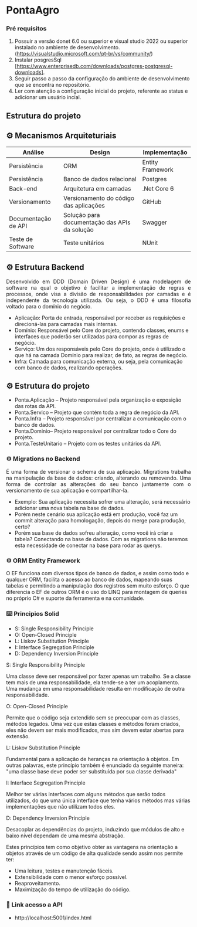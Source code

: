 # PontaAgro
### Pré requisitos
1. Possuir a  versão donet 6.0 ou superior e visual studio 2022 ou superior instalado no ambiente de desenvolvimento. (https://visualstudio.microsoft.com/pt-br/vs/community/)
2. Instalar posgresSql [https://www.enterprisedb.com/downloads/postgres-postgresql-downloads].
3. Seguir passo a passo da configuração do ambiente de desenvolvimento que se encontra no repositório.
4. Ler com atenção a configuração inicial do projeto, referente ao status e adicionar um usuário incial.
   
## Estrutura do projeto

## ⚙️ Mecanismos Arquiteturiais

|Análise            |	Design                                |	Implementação      |
|-------------------|-----------------------------------------|------------------|
|Persistência       |	ORM	                                  | Entity Framework   |
|Persistência       |	Banco de dados relacional             | Postgres           |
|Back-end	        |  Arquitetura em camadas                 |	.Net Core 6        |
|Versionamento      |	Versionamento do código das aplicações|	GitHub             |
|Documentação de API|Solução para documentação das APIs da solução|	    Swagger  |
|Teste de Software| 	Teste unitários	                      |NUnit             |

## ⚙️ Estrutura Backend

<p align="justify">Desenvolvido em DDD (Domain Driven Design) é uma modelagem de software na qual o objetivo é facilitar a implementação de regras e processos, onde visa a divisão de responsabilidades por camadas e é independente da tecnologia utilizada. Ou seja, o DDD é uma filosofia voltado para o domínio do negócio.</p>

* Aplicação: Porta de entrada, responsável por receber as requisições e direcioná-las para camadas mais internas.
* Domínio: Responsável pelo Core do projeto, contendo classes, enums e interfaces que poderão ser utilizadas para compor as regras de negócio.
* Serviço: Um dos responsáveis pelo Core do projeto, onde é utilizado o que há na camada Domínio para realizar, de fato, as regras de negócio.
* Infra: Camada para comunicação externa, ou seja, pela comunicação com banco de dados, realizando operações.
## ⚙️ Estrutura do projeto
* Ponta.Aplicação – Projeto responsável pela organização e exposição das rotas da API.
* Ponta.Servico – Projeto que contém toda a regra de negócio da API.
* Ponta.Infra – Projeto responsável por centralizar a comunicação com o banco de dados.
* Ponta.Dominio– Projeto responsável por centralizar todo o Core do projeto.
* Ponta.TesteUnitario – Projeto com os testes unitários da API.
  
### ⚙️ Migrations no Backend

<p align="justify"> É uma forma de versionar o schema de sua aplicação. Migrations trabalha na manipulação da base de dados: criando, alterando ou removendo. Uma forma de controlar as alterações do seu banco juntamente com o versionamento de sua aplicação e compartilhar-la.</p>

* Exemplo: Sua aplicação necessita sofrer uma alteração, será necessário adicionar uma nova tabela na base de dados. 
* Porém neste cenário sua aplicação está em produção, você faz um commit alteração para homologação, depois do merge para produção, certo? 
* Porém sua base de dados sofreu alteração, como você irá criar a tabela? Conectando na base de dados.
Com as migrations não teremos esta necessidade de conectar na base para rodar as querys.
 
### ⚙️ ORM Entity Framework

O EF funciona com diversos tipos de banco de dados, e assim como todo e qualquer ORM, facilita o acesso ao banco de dados, mapeando suas tabelas e permitindo a manipulação dos registros sem muito esforço.
O que diferencia o EF de outros ORM é o uso do LINQ para montagem de queries no próprio C# e suporte da ferramenta e na comunidade.

### ⌨️ Principios Solid 

* S: Single Responsibility Principle
* O: Open-Closed Principle
* L: Liskov Substitution Principle
* I: Interface Segregation Principle
* D: Dependency Inversion Principle

S: Single Responsibility Principle

Uma classe deve ser responsável por fazer apenas um trabalho. Se a classe tem mais de uma responsabilidade, ela tende-se a ter um acoplamento. Uma mudança em uma responsabilidade resulta em modificação de outra responsabilidade.

O: Open-Closed Principle

Permite que o código seja extendido sem se preocupar com as classes, métodos legados. Uma vez que estas classes e métodos foram criados, eles não devem ser mais modificados, mas sim devem estar abertas para extensão.

L: Liskov Substitution Principle

Fundamental para a aplicação de heranças na orientação à objetos. Em outras palavras, este princípio também é enunciado da seguinte maneira: "uma classe base deve poder ser substituída por sua classe derivada"

I: Interface Segregation Principle

Melhor ter várias interfaces com alguns métodos que serão todos utilizados, do que uma única interface que tenha vários métodos mas várias implementações que não utilizam todos eles. 

D: Dependency Inversion Principle

Desacoplar as dependências do projeto, induzindo que módulos de alto e baixo nível dependam de uma mesma abstração.

Estes princípios tem como objetivo obter as vantagens na orientação a objetos através de um código de alta qualidade sendo assim nos permite ter:

 * Uma leitura, testes e manutenção fáceis.
 * Extensibilidade com o menor esforço possível.
 * Reaproveitamento.
 * Maximização do tempo de utilização do código.

### 🔧 Link acesso a API 
* http://localhost:5001/index.html
